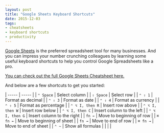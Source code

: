 ```yaml
---
layout: post
title: "Google Sheets Keyboard Shortcuts"
date: 2015-12-03
tags:
- cheatsheets
- keyboard shortcuts
- productivity
---
```


[Google Sheets](http://www.google.com/sheets) is the preferred spreadsheet tool for many businesses. And you can impress your number crunching colleagues by learning some useful keyboard shortcuts to help you control Google Spreadsheets like a pro.

[You can check out the full Google Sheets Cheatsheet here.](http://ursooperduper.github.io/cheatsheets/google-sheets/)

And below are a few shortcuts to get you started:

| ----- | ----- |
| ```⌃ Space``` |	Select column |
| ```⇧ Space``` |	Select row |
| ```⌃ ⇧ 1``` |	Format as decimal |
| ```⌃ ⇧ 3``` |	Format as date |
| ```⌃ ⇧ 4``` |	Format as currency |
| ```⌃ ⇧ 5``` |	Format as percentage |
| ```⌃ ⌥ I, then R``` |	Insert row above |
| ```⌃ ⌥ I, then W``` |	Insert row below |
| ```⌃ ⌥ I, then C```	| Insert column to the left |
| ```⌃ ⌥ I, then G``` |	Insert column to the right |
| ```fn ←``` | Move to beginning of row |
| ```⌘ fn ←``` | Move to beginning of sheet |
| ```fn →``` | Move to end of row |
| ```⌘ fn →``` | Move to end of sheet |
| ```⌃ ~``` | Show all formulas |
|  |  |
